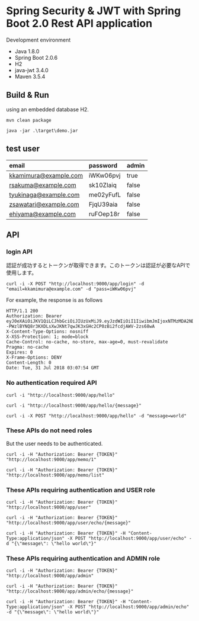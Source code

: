 # Spring Security & JWT with Spring Boot 2.0 Rest API application

Development environment

* Java 1.8.0
* Spring Boot 2.0.6
* H2
* java-jwt 3.4.0
* Maven 3.5.4

## Build & Run

using an embedded database H2.

```text
mvn clean package
```

```text
java -jar .\target\demo.jar
```

## test user

|email                  |password         |admin  |
|:----------------------|:----------------|:------|
|kkamimura@example.com  |iWKw06pvj        |true   |
|rsakuma@example.com    |sk10ZIaiq        |false  |
|tyukinaga@example.com  |me02yFufL        |false  |
|zsawatari@example.com  |FjqU39aia        |false  |
|ehiyama@example.com    |ruFOep18r        |false  |


## API

### login API

認証が成功するとトークンが取得できます。このトークンは認証が必要なAPIで使用します。

```text
curl -i -X POST "http://localhost:9000/app/login" -d "email=kkamimura@example.com" -d "pass=iWKw06pvj"
```

For example, the response is as follows

```text
HTTP/1.1 200
Authorization: Bearer eyJ0eXAiOiJKV1QiLCJhbGciOiJIUzUxMiJ9.eyJzdWIiOiI1IiwibmJmIjoxNTMzMDA2NDc0LCJleHAiOjE1MzMwMDcwNzQsImlhdCI6MTUzMzAwNjQ3NH0.HHrg8dGkexwgw3z06n5NGa69DLzJn--PWzlBYNQ8r3KXDLsXwJKNt7qwJK3xGHc2CP0zBi2fcdjAWV-2zs68wA
X-Content-Type-Options: nosniff
X-XSS-Protection: 1; mode=block
Cache-Control: no-cache, no-store, max-age=0, must-revalidate
Pragma: no-cache
Expires: 0
X-Frame-Options: DENY
Content-Length: 0
Date: Tue, 31 Jul 2018 03:07:54 GMT
```

### No authentication required API

```text
curl -i "http://localhost:9000/app/hello"
```

```text
curl -i "http://localhost:9000/app/hello/{message}"
```

```text
curl -i -X POST "http://localhost:9000/app/hello" -d "message=world"
```

### These APIs do not need roles

But the user needs to be authenticated.

```text
curl -i -H "Authorization: Bearer {TOKEN}" "http://localhost:9000/app/memo/1"
```

```text
curl -i -H "Authorization: Bearer {TOKEN}" "http://localhost:9000/app/memo/list"
```

### These APIs requiring authentication and USER role

```text
curl -i -H "Authorization: Bearer {TOKEN}" "http://localhost:9000/app/user"
```

```text
curl -i -H "Authorization: Bearer {TOKEN}" "http://localhost:9000/app/user/echo/{message}"
```

```text
curl -i -H "Authorization: Bearer {TOKEN}" -H "Content-Type:application/json" -X POST "http://localhost:9000/app/user/echo" -d "{\"message\": \"hello world\"}"
```

### These APIs requiring authentication and ADMIN role

```text
curl -i -H "Authorization: Bearer {TOKEN}" "http://localhost:9000/app/admin"
```

```text
curl -i -H "Authorization: Bearer {TOKEN}" "http://localhost:9000/app/admin/echo/{message}"
```

```text
curl -i -H "Authorization: Bearer {TOKEN}" -H "Content-Type:application/json" -X POST "http://localhost:9000/app/admin/echo" -d "{\"message\": \"hello world\"}"
```
